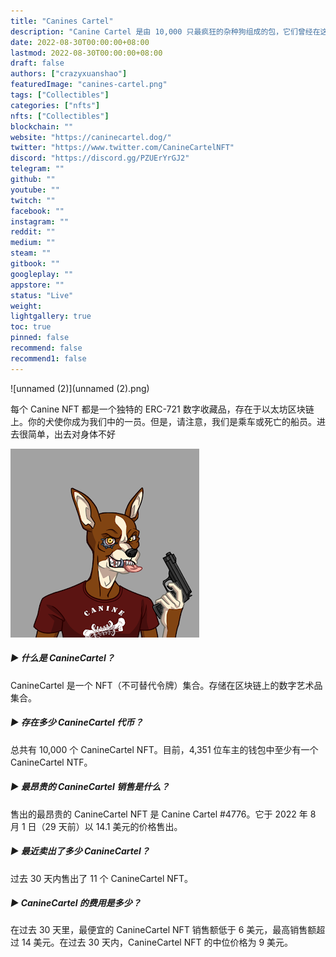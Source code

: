 ```yaml
---
title: "Canines Cartel"
description: "Canine Cartel 是由 10,000 只最疯狂的杂种狗组成的包，它们曾经在这些街道上奔跑。"
date: 2022-08-30T00:00:00+08:00
lastmod: 2022-08-30T00:00:00+08:00
draft: false
authors: ["crazyxuanshao"]
featuredImage: "canines-cartel.png"
tags: ["Collectibles"]
categories: ["nfts"]
nfts: ["Collectibles"]
blockchain: ""
website: "https://caninecartel.dog/"
twitter: "https://www.twitter.com/CanineCartelNFT"
discord: "https://discord.gg/PZUErYrGJ2"
telegram: ""
github: ""
youtube: ""
twitch: ""
facebook: ""
instagram: ""
reddit: ""
medium: ""
steam: ""
gitbook: ""
googleplay: ""
appstore: ""
status: "Live"
weight: 
lightgallery: true
toc: true
pinned: false
recommend: false
recommend1: false
---
```

![unnamed (2)](unnamed (2).png)

每个 Canine NFT 都是一个独特的 ERC-721 数字收藏品，存在于以太坊区块链上。你的犬使你成为我们中的一员。但是，请注意，我们是乘车或死亡的船员。进去很简单，出去对身体不好

![unnamed](unnamed.png)

##### ▶ 什么是 CanineCartel？

CanineCartel 是一个 NFT（不可替代令牌）集合。存储在区块链上的数字艺术品集合。

##### ▶ 存在多少 CanineCartel 代币？

总共有 10,000 个 CanineCartel NFT。目前，4,351 位车主的钱包中至少有一个 CanineCartel NTF。

##### ▶ 最昂贵的 CanineCartel 销售是什么？

售出的最昂贵的 CanineCartel NFT 是 Canine Cartel #4776。它于 2022 年 8 月 1 日（29 天前）以 14.1 美元的价格售出。

##### ▶ 最近卖出了多少 CanineCartel？

过去 30 天内售出了 11 个 CanineCartel NFT。

##### ▶ CanineCartel 的费用是多少？

在过去 30 天里，最便宜的 CanineCartel NFT 销售额低于 6 美元，最高销售额超过 14 美元。在过去 30 天内，CanineCartel NFT 的中位价格为 9 美元。